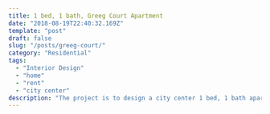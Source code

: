 ```yaml
---
title: 1 bed, 1 bath, Greeg Court Apartment
date: "2018-08-19T22:40:32.169Z"
template: "post"
draft: false
slug: "/posts/greeg-court/"
category: "Residential"
tags:
  - "Interior Design"
  - "home"
  - "rent"
  - "city center"
description: "The project is to design a city center 1 bed, 1 bath apartment for the short term renting ..."
---
```


